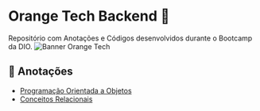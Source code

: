 # Orange Tech Backend 🍊 
Repositório com Anotações e Códigos desenvolvidos durante o Bootcamp da DIO. 
![Banner Orange Tech](https://user-images.githubusercontent.com/94981827/209890646-71fb8ac7-4ade-4e5e-89e9-1d937a5217b2.jpg)

## 📑 Anotações
 * [Programação Orientada a Objetos](https://github.com/karenreis7/OrangeTech_Backend/blob/main/src/POO/EstruturaBasicaPoo.md)
 * [Conceitos Relacionais](https://github.com/karenreis7/OrangeTech_Backend/blob/main/src/POO/ConceitosRelacionais.md)
